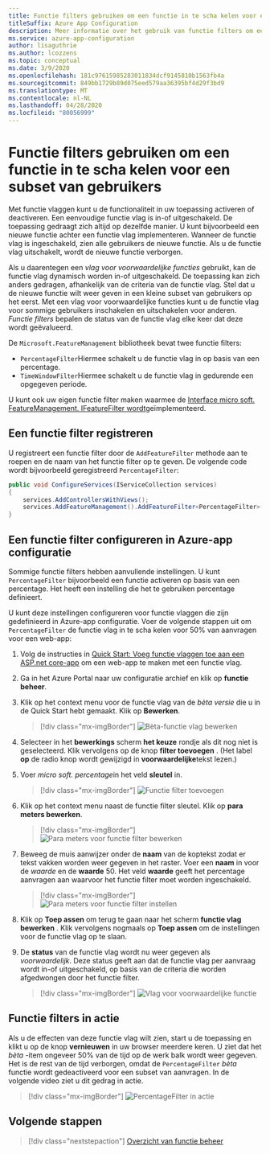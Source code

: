 ```yaml
---
title: Functie filters gebruiken om een functie in te scha kelen voor een subset van gebruikers
titleSuffix: Azure App Configuration
description: Meer informatie over het gebruik van functie filters om een functie in te scha kelen voor een subset van gebruikers
ms.service: azure-app-configuration
author: lisaguthrie
ms.author: lcozzens
ms.topic: conceptual
ms.date: 3/9/2020
ms.openlocfilehash: 181c97615985283011834dcf9145810b1563fb4a
ms.sourcegitcommit: 849bb1729b89d075eed579aa36395bf4d29f3bd9
ms.translationtype: MT
ms.contentlocale: nl-NL
ms.lasthandoff: 04/28/2020
ms.locfileid: "80056999"
---
```

# <a name="use-feature-filters-to-enable-a-feature-for-a-subset-of-users"></a>Functie filters gebruiken om een functie in te scha kelen voor een subset van gebruikers

Met functie vlaggen kunt u de functionaliteit in uw toepassing activeren of deactiveren. Een eenvoudige functie vlag is in-of uitgeschakeld. De toepassing gedraagt zich altijd op dezelfde manier. U kunt bijvoorbeeld een nieuwe functie achter een functie vlag implementeren. Wanneer de functie vlag is ingeschakeld, zien alle gebruikers de nieuwe functie. Als u de functie vlag uitschakelt, wordt de nieuwe functie verborgen.

Als u daarentegen een _vlag voor voorwaardelijke functies_ gebruikt, kan de functie vlag dynamisch worden in-of uitgeschakeld. De toepassing kan zich anders gedragen, afhankelijk van de criteria van de functie vlag. Stel dat u de nieuwe functie wilt weer geven in een kleine subset van gebruikers op het eerst. Met een vlag voor voorwaardelijke functies kunt u de functie vlag voor sommige gebruikers inschakelen en uitschakelen voor anderen. _Functie filters_ bepalen de status van de functie vlag elke keer dat deze wordt geëvalueerd.

De `Microsoft.FeatureManagement` bibliotheek bevat twee functie filters:

- `PercentageFilter`Hiermee schakelt u de functie vlag in op basis van een percentage.
- `TimeWindowFilter`Hiermee schakelt u de functie vlag in gedurende een opgegeven periode.

U kunt ook uw eigen functie filter maken waarmee de [Interface micro soft. FeatureManagement. IFeatureFilter wordt](/dotnet/api/microsoft.featuremanagement.ifeaturefilter)geïmplementeerd.

## <a name="registering-a-feature-filter"></a>Een functie filter registreren

U registreert een functie filter door de `AddFeatureFilter` methode aan te roepen en de naam van het functie filter op te geven. De volgende code wordt bijvoorbeeld geregistreerd `PercentageFilter`:

```csharp
public void ConfigureServices(IServiceCollection services)
{
    services.AddControllersWithViews();
    services.AddFeatureManagement().AddFeatureFilter<PercentageFilter>();
}
```

## <a name="configuring-a-feature-filter-in-azure-app-configuration"></a>Een functie filter configureren in Azure-app configuratie

Sommige functie filters hebben aanvullende instellingen. U kunt `PercentageFilter` bijvoorbeeld een functie activeren op basis van een percentage. Het heeft een instelling die het te gebruiken percentage definieert.

U kunt deze instellingen configureren voor functie vlaggen die zijn gedefinieerd in Azure-app configuratie. Voer de volgende stappen uit om `PercentageFilter` de functie vlag in te scha kelen voor 50% van aanvragen voor een web-app:

1. Volg de instructies in [Quick Start: Voeg functie vlaggen toe aan een ASP.net core-app](./quickstart-feature-flag-aspnet-core.md) om een web-app te maken met een functie vlag.

1. Ga in het Azure Portal naar uw configuratie archief en klik op **functie beheer**.

1. Klik op het context menu voor de functie vlag van de *bèta versie* die u in de Quick Start hebt gemaakt. Klik op **Bewerken**.

    > [!div class="mx-imgBorder"]
    > ![Bèta-functie vlag bewerken](./media/edit-beta-feature-flag.png)

1. Selecteer in het **bewerkings** scherm **het keuze** rondje als dit nog niet is geselecteerd. Klik vervolgens op de knop **filter toevoegen** . (Het label **op** de radio knop wordt gewijzigd in **voorwaardelijke**tekst lezen.)

1. Voer *micro soft. percentage*in het veld **sleutel** in.

    > [!div class="mx-imgBorder"]
    > ![Functie filter toevoegen](./media/feature-flag-add-filter.png)

1. Klik op het context menu naast de functie filter sleutel. Klik op **para meters bewerken**.

    > [!div class="mx-imgBorder"]
    > ![Para meters voor functie filter bewerken](./media/feature-flag-edit-filter-parameters.png)

1. Beweeg de muis aanwijzer onder de **naam** van de koptekst zodat er tekst vakken worden weer gegeven in het raster. Voer een **naam** in voor de *waarde* en de **waarde** 50. Het veld **waarde** geeft het percentage aanvragen aan waarvoor het functie filter moet worden ingeschakeld.

    > [!div class="mx-imgBorder"]
    > ![Para meters voor functie filter instellen](./media/feature-flag-set-filter-parameters.png)

1. Klik op **Toep assen** om terug te gaan naar het scherm **functie vlag bewerken** . Klik vervolgens nogmaals op **Toep assen** om de instellingen voor de functie vlag op te slaan.

1. De **status** van de functie vlag wordt nu weer gegeven als *voorwaardelijk*. Deze status geeft aan dat de functie vlag per aanvraag wordt in-of uitgeschakeld, op basis van de criteria die worden afgedwongen door het functie filter.

    > [!div class="mx-imgBorder"]
    > ![Vlag voor voorwaardelijke functie](./media/feature-flag-filter-enabled.png)

## <a name="feature-filters-in-action"></a>Functie filters in actie

Als u de effecten van deze functie vlag wilt zien, start u de toepassing en klikt u op de knop **vernieuwen** in uw browser meerdere keren. U ziet dat het *bèta* -item ongeveer 50% van de tijd op de werk balk wordt weer gegeven. Het is de rest van de tijd verborgen, omdat de `PercentageFilter` *bèta* functie wordt gedeactiveerd voor een subset van aanvragen. In de volgende video ziet u dit gedrag in actie.

> [!div class="mx-imgBorder"]
> ![PercentageFilter in actie](./media/feature-flags-percentagefilter.gif)

## <a name="next-steps"></a>Volgende stappen

> [!div class="nextstepaction"]
> [Overzicht van functie beheer](./concept-feature-management.md)
